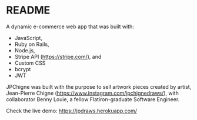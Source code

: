 # README

A dynamic e-commerce web app that was built with:
- JavaScript, 
- Ruby on Rails, 
- Node.js, 
- Stripe API (https://stripe.com/), and
- Custom CSS
- bcrypt
- JWT

JPChigne was built with the purpose to sell artwork pieces created by artist, Jean-Pierre Chigne (https://www.instagram.com/jpchignedraws/), with collaborator Benny Louie, a fellow Flatiron-graduate Software Engineer. 

Check the live demo: https://jpdraws.herokuapp.com/
